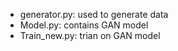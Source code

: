 - generator.py: used to generate data
- Model.py: contains GAN model
- Train_new.py: trian on GAN model




